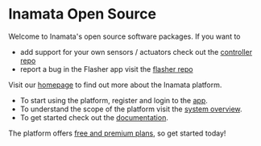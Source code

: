# Inamata Open Source

Welcome to Inamata's open source software packages. If you want to

- add support for your own sensors / actuators check out the [controller repo](https://github.com/InamataCo/Controller)
- report a bug in the Flasher app visit the [flasher repo](https://github.com/InamataCo/Flasher)

Visit our [homepage](https://inamata.co) to find out more about the Inamata platform.

- To start using the platform, register and login to the [app](https://app.inamata.co).
- To understand the scope of the platform visit the [system overview](https://inamata.co/system-overview/).
- To get started check out the [documentation](https://inamata.co/documentation/).

The platform offers [free and premium plans](https://inamata.co/pricing/), so get started today!
